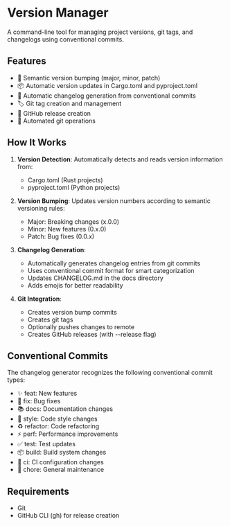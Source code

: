# Version Manager

A command-line tool for managing project versions, git tags, and changelogs using conventional commits.

## Features

- 🔢 Semantic version bumping (major, minor, patch)
- 📦 Automatic version updates in Cargo.toml and pyproject.toml
- 📝 Automatic changelog generation from conventional commits
- 🏷️ Git tag creation and management
- 🚀 GitHub release creation
- 🔄 Automated git operations


## How It Works

1. **Version Detection**: Automatically detects and reads version information from:
   - Cargo.toml (Rust projects)
   - pyproject.toml (Python projects)

2. **Version Bumping**: Updates version numbers according to semantic versioning rules:
   - Major: Breaking changes (x.0.0)
   - Minor: New features (0.x.0)
   - Patch: Bug fixes (0.0.x)

3. **Changelog Generation**: 
   - Automatically generates changelog entries from git commits
   - Uses conventional commit format for smart categorization
   - Updates CHANGELOG.md in the docs directory
   - Adds emojis for better readability

4. **Git Integration**:
   - Creates version bump commits
   - Creates git tags
   - Optionally pushes changes to remote
   - Creates GitHub releases (with --release flag)

## Conventional Commits

The changelog generator recognizes the following conventional commit types:

- ✨ feat: New features
- 🐛 fix: Bug fixes
- 📚 docs: Documentation changes
- 💎 style: Code style changes
- ♻️ refactor: Code refactoring
- ⚡️ perf: Performance improvements
- ✅ test: Test updates
- 📦 build: Build system changes
- 👷 ci: CI configuration changes
- 🔧 chore: General maintenance

## Requirements

- Git
- GitHub CLI (gh) for release creation

